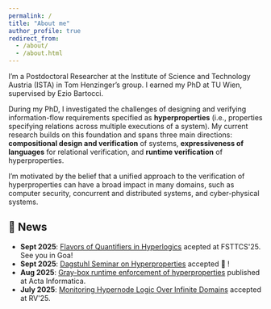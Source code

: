 ```yaml
---
permalink: /
title: "About me"
author_profile: true
redirect_from: 
  - /about/
  - /about.html
---
```


I’m a Postdoctoral Researcher at the Institute of Science and Technology Austria (ISTA) in Tom Henzinger’s group. I earned my PhD at TU Wien, supervised by Ezio Bartocci.

During my PhD, I investigated the challenges of designing and verifying information-flow requirements specified as **hyperproperties** (i.e., properties specifying relations across multiple executions of a system). My current research builds on this foundation and spans three main directions: **compositional design and verification** of systems, **expressiveness of languages** for relational verification, and **runtime verification** of hyperproperties.

I’m motivated by the belief that a unified approach to the verification of hyperproperties can have a broad impact in many domains, such as computer security, concurrent and distributed systems, and  cyber-physical systems.



## 📣 News
* **Sept 2025**: [Flavors of Quantifiers in Hyperlogics](https://arxiv.org/abs/2510.12298) acepted at FSTTCS'25. See you in Goa!
* **Sept 2025**: [Dagstuhl Seminar on Hyperproperties](https://www.dagstuhl.de/en/seminars/seminar-calendar/seminar-details/27101) accepted 🎉 !
* **Aug 2025**: [Gray-box runtime enforcement of hyperproperties](https://doi.org/10.1007/s00236-025-00502-1) published at Acta Informatica. 
* **July 2025**: [Monitoring Hypernode Logic Over Infinite Domains](https://doi.org/10.1007/978-3-032-05435-7_23) accepted at RV'25. 
